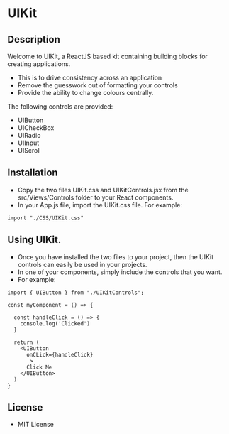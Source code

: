 # UIKit

## Description

Welcome to UIKit, a ReactJS based kit containing building blocks for creating applications.

- This is to drive consistency across an application
- Remove the guesswork out of formatting your controls
- Provide the ability to change colours centrally.

The following controls are provided:

- UIButton
- UICheckBox
- UIRadio
- UIInput
- UIScroll

## Installation

- Copy the two files UIKit.css and UIKitControls.jsx from the src/Views/Controls folder to your React components.
- In your App.js file, import the UIKit.css file. For example:

```
import "./CSS/UIKit.css"
```


## Using UIKit.

- Once you have installed the two files to your project, then the UIKit controls can easily be used in your projects.
- In one of your components, simply include the controls that you want.
- For example:

```
import { UIButton } from "./UIKitControls";

const myComponent = () => {

  const handleClick = () => {
    console.log('Clicked')
  }
   
  return (
    <UIButton 
      onCLick={handleClick}
       >
      Click Me
    </UIButton>
  )
}
```


## License

- MIT License

